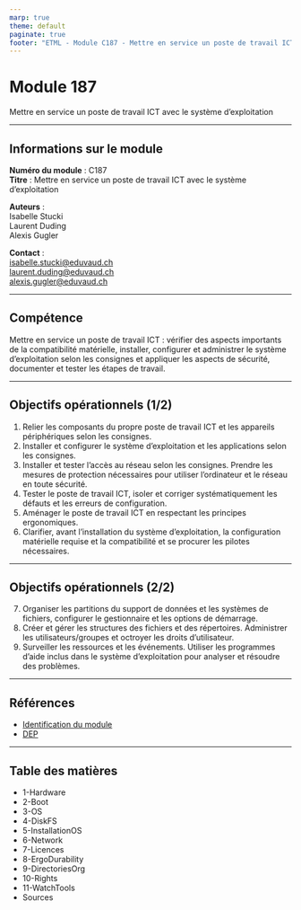```yaml
---
marp: true
theme: default
paginate: true
footer: "ETML - Module C187 - Mettre en service un poste de travail ICT"
---
```


<!-- header: "Module 187 - Mettre en service un poste de travail ICT" -->
# Module 187
Mettre en service un poste de travail ICT avec le système d’exploitation

---

## Informations sur le module
**Numéro du module** : C187  
**Titre** : Mettre en service un poste de travail ICT avec le système d’exploitation

**Auteurs** :  
Isabelle Stucki  
Laurent Duding  
Alexis Gugler

**Contact** :  
isabelle.stucki@eduvaud.ch  
laurent.duding@eduvaud.ch  
alexis.gugler@eduvaud.ch

---

## Compétence
Mettre en service un poste de travail ICT : vérifier des aspects importants de la compatibilité matérielle, installer, configurer et administrer le système d’exploitation selon les consignes et appliquer les aspects de sécurité, documenter et tester les étapes de travail.

---

## Objectifs opérationnels (1/2)
1. Relier les composants du propre poste de travail ICT et les appareils périphériques selon les consignes.
2. Installer et configurer le système d’exploitation et les applications selon les consignes.
3. Installer et tester l’accès au réseau selon les consignes. Prendre les mesures de protection nécessaires pour utiliser l’ordinateur et le réseau en toute sécurité.
4. Tester le poste de travail ICT, isoler et corriger systématiquement les défauts et les erreurs de configuration.
5. Aménager le poste de travail ICT en respectant les principes ergonomiques.
6. Clarifier, avant l’installation du système d’exploitation, la configuration matérielle requise et la compatibilité et se procurer les pilotes nécessaires.

---

## Objectifs opérationnels (2/2)
7. Organiser les partitions du support de données et les systèmes de fichiers, configurer le gestionnaire et les options de démarrage.
8. Créer et gérer les structures des fichiers et des répertoires. Administrer les utilisateurs/groupes et octroyer les droits d’utilisateur.
9. Surveiller les ressources et les événements. Utiliser les programmes d’aide inclus dans le système d’exploitation pour analyser et résoudre des problèmes.

---

## Références
* [Identification du module](Documents/ID_Module_187.pdf)
* [DEP](Documents/DEP_Module_187.pdf)

---

## Table des matières
- 1-Hardware
- 2-Boot
- 3-OS
- 4-DiskFS
- 5-InstallationOS
- 6-Network
- 7-Licences
- 8-ErgoDurability
- 9-DirectoriesOrg
- 10-Rights
- 11-WatchTools
- Sources

